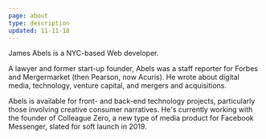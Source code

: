 ```yaml
---
page: about
type: description
updated: 11-11-18
---
```


James Abels is a NYC-based Web developer.

A lawyer and former start-up founder, Abels was a staff reporter for Forbes and Mergermarket (then Pearson, now Acuris). He wrote about digital media, technology, venture capital, and mergers and acquisitions.

Abels is available for front- and back-end technology projects, particularly those involving creative consumer narratives. He's currently working with the founder of Colleague Zero, a new type of media product for Facebook Messenger, slated for soft launch in 2019.
